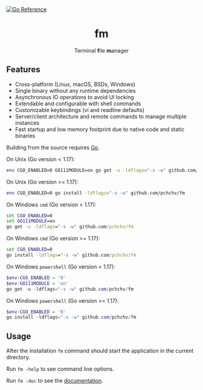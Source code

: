 [![Go Reference](https://pkg.go.dev/badge/github.com/pchchv/fm.svg)](https://pkg.go.dev/github.com/pchchv/fm)

<div align="center">

# fm

Terminal **f**ile **m**anager

</div>

## Features

* Cross-platform (Linux, macOS, BSDs, Windows)
* Single binary without any runtime dependencies
* Asynchronous IO operations to avoid UI locking
* Extendable and configurable with shell commands
* Customizable keybindings (vi and readline defaults)
* Server/client architecture and remote commands to manage multiple instances
* Fast startup and low memory footprint due to native code and static binaries


Building from the source requires [Go](https://go.dev/).

On Unix (Go version < 1.17):

```bash
env CGO_ENABLED=0 GO111MODULE=on go get -u -ldflags="-s -w" github.com/pchchv/fm
```

On Unix (Go version >= 1.17):

```bash
env CGO_ENABLED=0 go install -ldflags="-s -w" github.com/pchchv/fm
```

On Windows `cmd` (Go version < 1.17):

```cmd
set CGO_ENABLED=0
set GO111MODULE=on
go get -u -ldflags="-s -w" github.com/pchchv/fm
```

On Windows `cmd` (Go version >= 1.17):

```cmd
set CGO_ENABLED=0
go install -ldflags="-s -w" github.com/pchchv/fm
```

On Windows `powershell` (Go version < 1.17):

```powershell
$env:CGO_ENABLED = '0'
$env:GO111MODULE = 'on'
go get -u -ldflags="-s -w" github.com/pchchv/fm
```

On Windows `powershell` (Go version >= 1.17):

```powershell
$env:CGO_ENABLED = '0'
go install -ldflags="-s -w" github.com/pchchv/fm
```

## Usage

After the installation `fm` command should start the application in the current directory.

Run `fm -help` to see command line options.

Run `fm -doc` to see the [documentation](https://pkg.go.dev/github.com/pchchv/fm).
